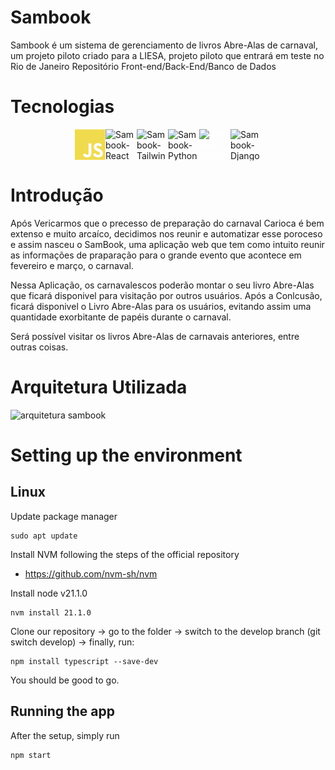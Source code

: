 # Sambook
Sambook é um sistema de gerenciamento de livros Abre-Alas de carnaval, um projeto piloto criado para a LIESA, projeto piloto que entrará em teste no Rio de Janeiro
Repositório Front-end/Back-End/Banco de Dados

# Tecnologias

<div style="display: flex; justify-content:center;"><br>
  <img align="center" alt="Sambook-Js" height="50" width="50" src="https://raw.githubusercontent.com/devicons/devicon/master/icons/javascript/javascript-plain.svg"> 
  <img align="center" alt="Sambook-React" height="50" width="50" src="https://cdn.jsdelivr.net/gh/devicons/devicon/icons/react/react-original.svg"> 
  <img align="center" alt="Sambook-Tailwind" height="50" width="50" src="https://cdn.jsdelivr.net/gh/devicons/devicon/icons/tailwindcss/tailwindcss-original-wordmark.svg" />
  <img align="center" alt="Sambook-Python" height="50" width="50" src="https://cdn.jsdelivr.net/gh/devicons/devicon/icons/python/python-original.svg"> 
  <img align="center" alt="Sambook-SqlServer" height="50" width="50" style="color:white;" src="https://cdn.jsdelivr.net/gh/devicons/devicon/icons/microsoftsqlserver/microsoftsqlserver-plain.svg" />
  <img align="center" alt="Sambook-Django" height="50" width="50"  src="https://cdn.jsdelivr.net/gh/devicons/devicon/icons/django/django-plain.svg" />
</div>

# Introdução
Após Vericarmos que o precesso de preparação do carnaval Carioca é bem extenso e muito arcaíco, decidimos nos reunir e automatizar esse poroceso e assim
nasceu o SamBook, uma aplicação web que tem como intuito reunir as informações de praparação para o grande evento que acontece em fevereiro e março, o carnaval.

Nessa Aplicação, os carnavalescos poderão montar o seu livro Abre-Alas que ficará disponivel para visitação por outros usuários. Após a Conlcusão,
ficará disponivel o Livro Abre-Alas para os usuários, evitando assim uma quantidade exorbitante de papéis durante o carnaval.

Será possível visitar os livros Abre-Alas de carnavais anteriores, entre outras coisas.

# Arquitetura Utilizada

![arquitetura sambook](https://github.com/Laboratorio-de-Des-Software/Sambook_FE/assets/66135800/622cd58b-a9d9-4d11-93f7-880e4550ad25)

# Setting up the environment

## Linux

Update package manager

```
sudo apt update
```

Install NVM following the steps of the official repository

- https://github.com/nvm-sh/nvm


Install node v21.1.0

```
nvm install 21.1.0
```

Clone our repository -> go to the folder -> switch to the develop branch (git switch develop) -> finally, run:

```
npm install typescript --save-dev
```

You should be good to go.

## Running the app

After the setup, simply run
```
npm start
```
